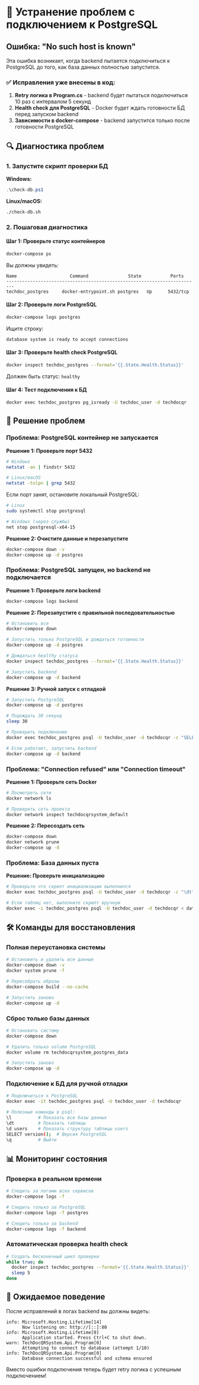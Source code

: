 # 🔧 Устранение проблем с подключением к PostgreSQL

## Ошибка: "No such host is known"

Эта ошибка возникает, когда backend пытается подключиться к PostgreSQL до того, как база данных полностью запустится.

### ✅ Исправления уже внесены в код:

1. **Retry логика в Program.cs** - backend будет пытаться подключиться 10 раз с интервалом 5 секунд
2. **Health check для PostgreSQL** - Docker будет ждать готовности БД перед запуском backend
3. **Зависимости в docker-compose** - backend запустится только после готовности PostgreSQL

## 🔍 Диагностика проблем

### 1. Запустите скрипт проверки БД

**Windows:**
```powershell
.\check-db.ps1
```

**Linux/macOS:**
```bash
./check-db.sh
```

### 2. Пошаговая диагностика

#### Шаг 1: Проверьте статус контейнеров
```bash
docker-compose ps
```

Вы должны увидеть:
```
Name                    Command               State           Ports
-------------------------------------------------------------------------
techdoc_postgres     docker-entrypoint.sh postgres   Up      5432/tcp
```

#### Шаг 2: Проверьте логи PostgreSQL
```bash
docker-compose logs postgres
```

Ищите строку:
```
database system is ready to accept connections
```

#### Шаг 3: Проверьте health check PostgreSQL
```bash
docker inspect techdoc_postgres --format='{{.State.Health.Status}}'
```

Должен быть статус: `healthy`

#### Шаг 4: Тест подключения к БД
```bash
docker exec techdoc_postgres pg_isready -U techdoc_user -d techdocqr
```

## 🚀 Решение проблем

### Проблема: PostgreSQL контейнер не запускается

**Решение 1: Проверьте порт 5432**
```bash
# Windows
netstat -an | findstr 5432

# Linux/macOS
netstat -tulpn | grep 5432
```

Если порт занят, остановите локальный PostgreSQL:
```bash
# Linux
sudo systemctl stop postgresql

# Windows (через службы)
net stop postgresql-x64-15
```

**Решение 2: Очистите данные и перезапустите**
```bash
docker-compose down -v
docker-compose up -d postgres
```

### Проблема: PostgreSQL запущен, но backend не подключается

**Решение 1: Проверьте логи backend**
```bash
docker-compose logs backend
```

**Решение 2: Перезапустите с правильной последовательностью**
```bash
# Остановить все
docker-compose down

# Запустить только PostgreSQL и дождаться готовности
docker-compose up -d postgres

# Дождаться healthy статуса
docker inspect techdoc_postgres --format='{{.State.Health.Status}}'

# Запустить backend
docker-compose up -d backend
```

**Решение 3: Ручной запуск с отладкой**
```bash
# Запустить PostgreSQL
docker-compose up -d postgres

# Подождать 30 секунд
sleep 30

# Проверить подключение
docker exec techdoc_postgres psql -U techdoc_user -d techdocqr -c "SELECT 1;"

# Если работает, запустить backend
docker-compose up -d backend
```

### Проблема: "Connection refused" или "Connection timeout"

**Решение 1: Проверьте сеть Docker**
```bash
# Посмотреть сети
docker network ls

# Проверить сеть проекта
docker network inspect techdocqrsystem_default
```

**Решение 2: Пересоздать сеть**
```bash
docker-compose down
docker network prune
docker-compose up -d
```

### Проблема: База данных пуста

**Решение: Проверьте инициализацию**
```bash
# Проверьте что скрипт инициализации выполнился
docker exec techdoc_postgres psql -U techdoc_user -d techdocqr -c "\dt"

# Если таблиц нет, выполните скрипт вручную
docker exec -i techdoc_postgres psql -U techdoc_user -d techdocqr < database/init/01_init.sql
```

## 🛠️ Команды для восстановления

### Полная переустановка системы
```bash
# Остановить и удалить все данные
docker-compose down -v
docker system prune -f

# Пересобрать образы
docker-compose build --no-cache

# Запустить заново
docker-compose up -d
```

### Сброс только базы данных
```bash
# Остановить систему
docker-compose down

# Удалить только volume PostgreSQL
docker volume rm techdocqrsystem_postgres_data

# Запустить заново
docker-compose up -d
```

### Подключение к БД для ручной отладки
```bash
# Подключиться к PostgreSQL
docker exec -it techdoc_postgres psql -U techdoc_user -d techdocqr

# Полезные команды в psql:
\l          # Показать все базы данных
\dt         # Показать таблицы
\d users    # Показать структуру таблицы users
SELECT version();  # Версия PostgreSQL
\q          # Выйти
```

## 📊 Мониторинг состояния

### Проверка в реальном времени
```bash
# Следить за логами всех сервисов
docker-compose logs -f

# Следить только за PostgreSQL
docker-compose logs -f postgres

# Следить только за backend
docker-compose logs -f backend
```

### Автоматическая проверка health check
```bash
# Создать бесконечный цикл проверки
while true; do
  docker inspect techdoc_postgres --format='{{.State.Health.Status}}'
  sleep 5
done
```

## 🎯 Ожидаемое поведение

После исправлений в логах backend вы должны видеть:

```
info: Microsoft.Hosting.Lifetime[14]
      Now listening on: http://[::]:80
info: Microsoft.Hosting.Lifetime[0]
      Application started. Press Ctrl+C to shut down.
warn: TechDocQRSystem.Api.Program[0]
      Attempting to connect to database (attempt 1/10)
info: TechDocQRSystem.Api.Program[0]
      Database connection successful and schema ensured
```

Вместо ошибки подключения теперь будет retry логика с успешным подключением!